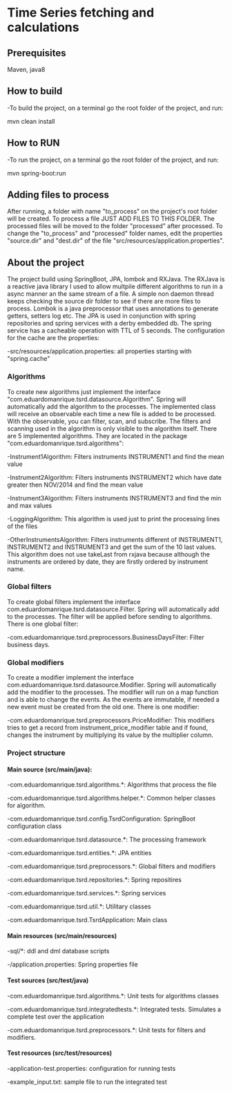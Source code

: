 # Time Series fetching and calculations

## Prerequisites
Maven, java8

## How to build
-To build the project, on a terminal go the root folder of the project, and run:

mvn clean install

## How to RUN
-To run the project, on a terminal go the root folder of the project, and run: 

mvn spring-boot:run

## Adding files to process
  After running, a folder with name "to_process" on the project's root folder will be created. To process a file 
JUST ADD FILES TO THIS FOLDER. The processed files will be moved to the folder "processed" after processed.
  To change the "to_process" and "processed" folder names, edit the properties "source.dir" and "dest.dir" of the file
"src/resources/application.properties".
 
## About the project

  The project build using SpringBoot, JPA, lombok and RXJava. The RXJava is a reactive java library I used to allow multpile 
different algorithms to run in a async manner an the same stream of a file. A simple non daemon thread keeps checking the source dir folder 
to see if there are more files to process. Lombok is a java preprocessor that uses annotations to generate getters, setters
log etc. 
  The JPA is used in conjunction with spring repositories and spring services with a derby embedded db. The spring service 
has a cacheable operation with TTL of 5 seconds. The configuration for the cache are the properties:
 
  -src/resources/application.properties: all properties starting with "spring.cache"
     
### Algorithms
  To create new algorithms just implement the interface "com.eduardomanrique.tsrd.datasource.Algorithm". Spring will 
automatically add the algorithm to the processes. The implemented class will receive an observable each time a new file
is added to be processed. With the observable, you can filter, scan, and subscribe. The filters and scanning used in 
the algorithm is only visible to the algorithm itself.
  There are 5 implemented algorithms. They are located in the package "com.eduardomanrique.tsrd.algorithms":
  
  -Instrument1Algorithm: Filters instruments INSTRUMENT1 and find the mean value
  
  -Instrument2Algorithm: Filters instruments INSTRUMENT2 which have date greater then NOV/2014 and find the mean value
  
  -Instrument3Algorithm: Filters instruments INSTRUMENT3 and find the min and max values
  
  -LoggingAlgorithm: This algorithm is used just to print the processing lines of the files
  
  -OtherInstrumentsAlgorithm: Filters instruments different of INSTRUMENT1, INSTRUMENT2 and INSTRUMENT3 and get the 
  sum of the 10 last values. This algorithm does not use takeLast from rxjava because although the instruments are
  ordered by date, they are firstly ordered by instrument name.
  
### Global filters
  To create global filters implement the interface com.eduardomanrique.tsrd.datasource.Filter. Spring will automatically 
add to the processes. The filter will be applied before sending to algorithms. There is one global filter:
  
  -com.eduardomanrique.tsrd.preprocessors.BusinessDaysFilter: Filter business days.
  
### Global modifiers
  To create a modifier implement the interface com.eduardomanrique.tsrd.datasource.Modifier. Spring will automatically
add the modifier to the processes. The modifier will run on a map function and is able to change the events. As the 
events are immutable, if needed a new event must be created from the old one. There is one modifier:
  
  -com.eduardomanrique.tsrd.preprocessors.PriceModifier: This modifiers tries to get a record from 
  instrument_price_modifier table and if found, changes the instrument by multiplying its value by the multiplier column.
  
### Project structure
  
#### Main source (src/main/java):
  
  -com.eduardomanrique.tsrd.algorithms.*: Algorithms that process the file
  
  -com.eduardomanrique.tsrd.algorithms.helper.*: Common helper classes for algorithm. 
  
  -com.eduardomanrique.tsrd.config.TsrdConfiguration: SpringBoot configuration class
  
  -com.eduardomanrique.tsrd.datasource.*: The processing framework
  
  -com.eduardomanrique.tsrd.entities.*: JPA entities
  
  -com.eduardomanrique.tsrd.preprocessors.*: Global filters and modifiers
  
  -com.eduardomanrique.tsrd.repositories.*: Spring repositires
  
  -com.eduardomanrique.tsrd.services.*: Spring services
  
  -com.eduardomanrique.tsrd.util.*: Utilitary classes
  
  -com.eduardomanrique.tsrd.TsrdApplication: Main class 
  
#### Main resources (src/main/resources)
  
  -sql/*: ddl and dml database scripts
  
  -/application.properties: Spring properties file
  
#### Test sources (src/test/java)
  
  -com.eduardomanrique.tsrd.algorithms.*: Unit tests for algorithms classes
  
  -com.eduardomanrique.tsrd.integratedtests.*: Integrated tests. Simulates a complete test over the application
  
  -com.eduardomanrique.tsrd.preprocessors.*: Unit tests for filters and modifiers.
  
#### Test resources (src/test/resources)
  
  -application-test.properties: configuration for running tests
  
  -example_input.txt: sample file to run the integrated test
  
  
              